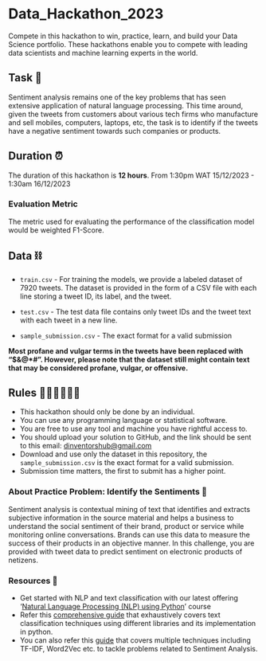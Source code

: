 # Data_Hackathon_2023
Compete in this hackathon to win, practice, learn, and build your Data Science portfolio. These hackathons enable you to compete with leading data scientists and machine learning experts in the world.

## Task 🎯
Sentiment analysis remains one of the key problems that has seen extensive application of natural language processing. 
This time around, given the tweets from customers about various tech firms who manufacture and sell mobiles, computers, laptops, etc, the task is to 
identify if the tweets have a negative sentiment towards such companies or products.

## Duration ⏰ 
The duration of this hackathon is **12 hours**. From 1:30pm WAT 15/12/2023 - 1:30am 16/12/2023

### Evaluation Metric
The metric used for evaluating the performance of the classification model would be weighted F1-Score.


## Data ⛓
- `train.csv` - For training the models, we provide a labeled dataset of 7920 tweets. The dataset is provided in the form of a CSV file with each line storing a tweet ID, its label, and the tweet.

- `test.csv` - The test data file contains only tweet IDs and the tweet text with each tweet in a new line.

- `sample_submission.csv` - The exact format for a valid submission

**Most profane and vulgar terms in the tweets have been replaced with “$&@*#”. However, please note that the dataset still might contain text that may be considered profane, vulgar, or offensive.**

## Rules 👮🏼‍♂️👮🏽‍♀️
- This hackathon should only be done by an individual.
- You can use any programming language or statistical software.
- You are free to use any tool and machine you have rightful access to.
- You should upload your solution to GitHub, and the link should be sent to this email: dinventorshub@gmail.com
- Download and use only the dataset in this repository, the `sample_submission.csv` is the exact format for a valid submission.
- Submission time matters, the first to submit has a higher point.


### About Practice Problem: Identify the Sentiments 📑

Sentiment analysis is contextual mining of text that identifies and extracts subjective information in the source material and helps a business to understand the social sentiment of their brand, product or service while monitoring online conversations. Brands can use this data to measure the success of their products in an objective manner. In this challenge, you are provided with tweet data to predict sentiment on electronic products of netizens.


### Resources 🧰
- Get started with NLP and text classification with our latest offering ‘[Natural Language Processing (NLP) using Python](https://trainings.analyticsvidhya.com/courses/course-v1:AnalyticsVidhya+NLP101+2018_T1/about?utm_source=practice_problem_Identify_The_Sentiments&utm_medium=Datahack)’ course
- Refer this [comprehensive guide](https://www.analyticsvidhya.com/blog/2018/11/tutorial-text-classification-ulmfit-fastai-library/) that exhaustively covers text classification techniques using different libraries and its implementation in python.
- You can also refer this [guide](https://www.analyticsvidhya.com/blog/2018/07/hands-on-sentiment-analysis-dataset-python/) that covers multiple techniques including TF-IDF, Word2Vec etc. to tackle problems related to Sentiment Analysis.



